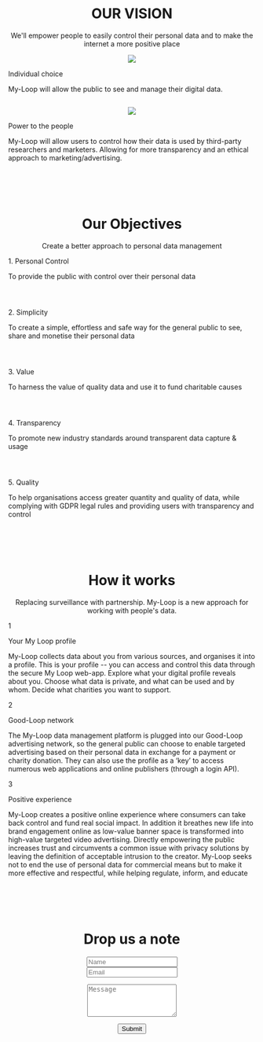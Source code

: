 <div class="soft-white col-md-12" id="ourvision">
	<center>
		<H1>OUR VISION</H1>
	</center>
	<div class="col-md-offset-2 col-md-8">
		<center>
			<p class="pink-text">
				We'll empower people to easily control their personal data and to make the internet a more positive place
			</p>
		</center>
	</div>
</div>
<div class="soft-white col-md-12">
	<div class="col-md-offset-2 col-md-8">
		<div class="col-md-offset-2 col-md-3">
			<center>
				<img src="img/hands.folded.jpg" class="img-fit">
			</center>
		</div>
		<div class="col-md-offset-1 col-md-6 white-inset-with-border">
			<p class="heading">Individual choice</p>
			<p class="inset-text">
				My-Loop will allow the public to see and manage their digital data.
			</p>
		</div>
	</div>
</div>
<!-- Cheap Vertical Space -->
<div class="soft-white col-md-12" style="height:1em;">
</div>
<!-- End of Cheap Vertical Space -->
<div class="soft-white col-md-12">
	<div class="col-md-offset-2 col-md-8">
		<div class="col-md-offset-2 col-md-3">
			<center>
				<img src="img/cameras.on.wall.jpg" class="img-fit">
			</center>
		</div>
		<div class="col-md-offset-1 col-md-6 white-inset-with-border">
			<p class="heading">Power to the people</p>
			<p class="inset-text">
				My-Loop will allow users to control how their data is used by third-party researchers and marketers.  Allowing for more transparency and an ethical approach to marketing/advertising.
			</p>
		</div>
	</div>
</div>
<!-- Cheap Vertical Space -->
<div class="soft-white col-md-12" style="height:4em;">
</div>
<!-- End of Cheap Vertical Space -->
<div class="old-radio col-md-12" id="objectives">
	<center>
		<H1 class="white-text">Our Objectives</H1>
	</center>
	<div class="col-md-12">
		<center>
			<p class="white-text heading">Create a better approach to personal data management</p>
		</center>
	</div>
	<div class="col-md-12">
		<div class="white-inset col-md-offset-3 col-md-6">
			<p class="heading">1. Personal Control</p>
			<p class="objective-content">
				To provide the public with control over their personal data
			</p>
		</div>
		<!-- Cheap Vertical Space -->
		<div class="col-md-12" style="height:2em;">
		</div>
		<!-- End of Cheap Vertical Space -->
		<div class="white-inset col-md-offset-3 col-md-6">
			<p class="heading">2. Simplicity</p>
			<p class="objective-content">
				To create a simple, effortless and safe way for the general public to see, share and monetise their personal data
			</p>
		</div>
		<!-- Cheap Vertical Space -->
		<div class="col-md-12" style="height:2em;">
		</div>
		<!-- End of Cheap Vertical Space -->
		<div class="white-inset col-md-offset-3 col-md-6">
			<p class="heading">3. Value</p>
			<p class="objective-content">
				To harness the value of quality data and use it to fund charitable causes
			</p>
		</div>
		<!-- Cheap Vertical Space -->
		<div class="col-md-12" style="height:2em;">
		</div>
		<!-- End of Cheap Vertical Space -->
		<div class="white-inset col-md-offset-3 col-md-6">
			<p class="heading">4. Transparency</p>
			<p class="objective-content">
				To promote new industry standards around transparent data capture &amp; usage
			</p>
		</div>
		<!-- Cheap Vertical Space -->
		<div class="col-md-12" style="height:2em;">
		</div>
		<!-- End of Cheap Vertical Space -->
		<div class="white-inset col-md-offset-3 col-md-6">
			<p class="heading">5. Quality</p>
			<p class="objective-content">
				To help organisations access greater quantity and quality of data, while complying with GDPR legal rules and providing users with transparency and control
			</p>
		</div>
	</div>
	<!-- Cheap Vertical Space -->
	<div class="col-md-12" style="height:2em;">
	</div>
	<!-- End of Cheap Vertical Space -->
</div>
<!-- Cheap Vertical Space -->
<div class="soft-white col-md-12" style="height:2em;">
</div>
<!-- End of Cheap Vertical Space -->
<div class="soft-white col-md-12" id="how">
	<center>
		<H1>How it works</H1>
	</center>
	<center>
		<p class="pink-text">
			Replacing surveillance with partnership. My-Loop is a new approach for working with people's data.
		</p>
	</center>
	<div class="col-md-offset-4 col-md-4">
		<div class="col-md-2">
			<p class="number-with-border">
				1
			</p>
		</div>
		<div class="col-md-10">
			<p class="heading">Your My Loop profile</p>
			<p>
				My-Loop collects data about you from various sources, and organises it into a profile. This is your profile -- you can access and control this data through the secure My Loop web-app. Explore what your digital profile reveals about you. Choose what data is private, and what can be used and by whom. Decide what charities you want to support.
			</p>
		</div>
		<!-- Left border deliminator -->
		<div class="left-border col-md-2">
		</div>
		<div class="col-md-10">
		</div>
		<!-- End left border deliminator -->
		<div class="col-md-2">
			<p class="number-with-border">
				2
			</p>
		</div>
		<div class="col-md-10">
			<p class="heading">Good-Loop network</p>
			<p>
				The My-Loop data management platform is plugged into our Good-Loop advertising network, so the general public can choose to enable targeted advertising based on their personal data in exchange for a payment or charity donation. They can also use the profile as a ‘key’ to access numerous web applications and online publishers (through a login API).
			</p>
		</div>
		<!-- Left border deliminator -->
		<div class="left-border col-md-2">
		</div>
		<div class="col-md-10">
		</div>
		<!-- End left border deliminator -->
		<div class="col-md-2">
			<p class="number-with-border">
				3
			</p>
		</div>
		<div class="col-md-10">
			<p class="heading">Positive experience</p>
			<p>
				My-Loop creates a positive online experience where consumers can take back control and fund real social impact. In addition it breathes new life into brand engagement online as low-value banner space is transformed into high-value targeted video advertising. Directly empowering the public increases trust and circumvents a common issue with privacy solutions by leaving the definition of acceptable intrusion to the creator. My-Loop seeks not to end the use of personal data for commercial means but to make it more effective and respectful, while helping regulate, inform, and educate
			</p>
		</div>
	</div>
</div>
<!-- Cheap Vertical Space -->
<div class="soft-white col-md-12" style="height:2em;">
</div>
<!-- End of Cheap Vertical Space -->
<div class="col-md-12 ferriswheel-bg" id="contact">
	<!-- Cheap Vertical Space -->
	<div class="col-md-12" style="height:2em;">
	</div>
	<!-- End of Cheap Vertical Space -->
	<div class="col-md-offset-2 col-md-8">
		<center>
			<H1 class="white-text">Drop us a note</H1>
		</center>
	</div>
	<iframe style="display:none" name="contact-iframe">
	</iframe>
	<center>
		<div class="row">
			<form class="contact" action="php/mailer.php" target="contact-iframe" method="post" id="contactform">
				<div class="col-md-offset-4 col-md-4">
					<div class="col-md-offset-3 col-md-6">
						<span class="thankyoufield" id="sendclickresult"></span>
					</div>
					<div class="form-group">
						<input class="col-md-5" type="text" name="name" id="namefield" placeholder="Name" required class="form-control">
						<div class="help-block with-errors">
						</div>
						<div class="col-md-2">
						</div>
						<input class="col-md-5" type="email" name="email" id="emailfield" placeholder="Email" required class="form-control">
						<div class="help-block with-errors">
						</div>
						<!-- Cheap Vertical Space -->
						<div class="col-md-12" style="height:1em;">
						</div>
						<!-- End of Cheap Vertical Space -->
						<textarea rows="4" placeholder="Message" required class="form-control" id="messagefield" name="message"></textarea>
						<!-- Cheap Vertical Space -->
						<div class="col-md-12" style="height:1em;">
						</div>
						<!-- End of Cheap Vertical Space -->
						<center>
							<button class="jumbotron-btn btn" type="submit" id="sendcontactform">Submit</button>
						</center>
					</div>
				</div>
			</form>
		</div>
	</center>
</div>